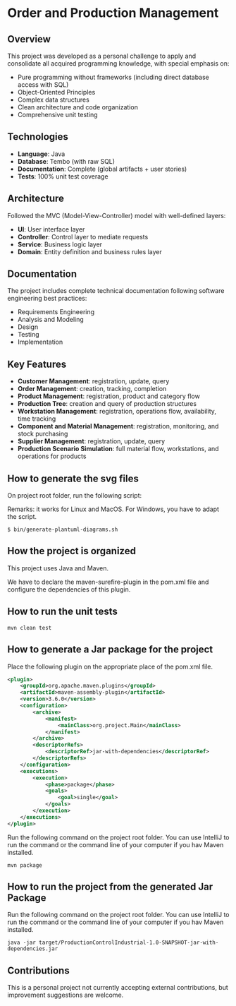 # Order and Production Management

## Overview

This project was developed as a personal challenge to apply and consolidate all acquired programming knowledge, with special emphasis on:
- Pure programming without frameworks (including direct database access with SQL)
- Object-Oriented Principles
- Complex data structures
- Clean architecture and code organization
- Comprehensive unit testing

## Technologies
- **Language**: Java
- **Database**: Tembo (with raw SQL)
- **Documentation**: Complete (global artifacts + user stories)
- **Tests**: 100% unit test coverage

## Architecture
Followed the MVC (Model-View-Controller) model with well-defined layers:
- **UI**: User interface layer
- **Controller**: Control layer to mediate requests
- **Service**: Business logic layer
- **Domain**: Entity definition and business rules layer

## Documentation

The project includes complete technical documentation following software engineering best practices:
- Requirements Engineering
- Analysis and Modeling
- Design
- Testing
- Implementation

## Key Features

- **Customer Management**: registration, update, query
- **Order Management**: creation, tracking, completion
- **Product Management**: registration, product and category flow
- **Production Tree**: creation and query of production structures
- **Workstation Management**: registration, operations flow, availability, time tracking
- **Component and Material Management**: registration, monitoring, and stock purchasing
- **Supplier Management**: registration, update, query
- **Production Scenario Simulation**: full material flow, workstations, and operations for products

## How to generate the svg files

On project root folder, run the following script:

Remarks: it works for Linux and MacOS. For Windows, you have to adapt the script.

```shell
$ bin/generate-plantuml-diagrams.sh
```

## How the project is organized

This project uses Java and Maven.

We have to declare the maven-surefire-plugin in the pom.xml file and configure the dependencies of this plugin.

## How to run the unit tests
```
mvn clean test
```

## How to generate a Jar package for the project

Place the following plugin on the appropriate place of the pom.xml file.

```xml
<plugin>
    <groupId>org.apache.maven.plugins</groupId>
    <artifactId>maven-assembly-plugin</artifactId>
    <version>3.6.0</version>
    <configuration>
        <archive>
            <manifest>
                <mainClass>org.project.Main</mainClass>
            </manifest>
        </archive>
        <descriptorRefs>
            <descriptorRef>jar-with-dependencies</descriptorRef>
        </descriptorRefs>
    </configuration>
    <executions>
        <execution>
            <phase>package</phase>
            <goals>
                <goal>single</goal>
            </goals>
        </execution>
    </executions>
</plugin>
```

Run the following command on the project root folder. You can use IntelliJ to run the command or the command line of your computer if you hav Maven installed.

```
mvn package
```

## How to run the project from the generated Jar Package

Run the following command on the project root folder. You can use IntelliJ to run the command or the command line of your computer if you hav Maven installed.

```
java -jar target/ProductionControlIndustrial-1.0-SNAPSHOT-jar-with-dependencies.jar
```

## Contributions

This is a personal project not currently accepting external contributions, but improvement suggestions are welcome.

